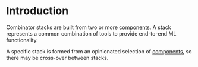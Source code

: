 # Introduction

Combinator stacks are built from two or more [components](../components/introduction.md). A stack represents a common combination of tools to provide end-to-end ML functionality.

A specific stack is formed from an opinionated selection of [components](../components/introduction.md), so there may be cross-over between stacks.
